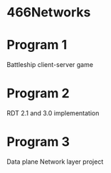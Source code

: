 # 466Networks

# Program 1
Battleship client-server game

# Program 2
RDT 2.1 and 3.0 implementation

# Program 3
Data plane Network layer project
